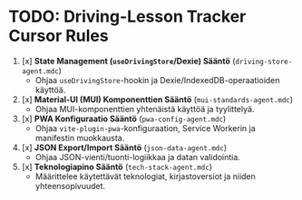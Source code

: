 # TODO: Driving-Lesson Tracker Cursor Rules

1.  [x] **State Management (`useDrivingStore`/Dexie) Sääntö** (`driving-store-agent.mdc`)
    *   Ohjaa `useDrivingStore`-hookin ja Dexie/IndexedDB-operaatioiden käyttöä.
2.  [x] **Material-UI (MUI) Komponenttien Sääntö** (`mui-standards-agent.mdc`)
    *   Ohjaa MUI-komponenttien yhtenäistä käyttöä ja tyylittelyä.
3.  [x] **PWA Konfiguraatio Sääntö** (`pwa-config-agent.mdc`)
    *   Ohjaa `vite-plugin-pwa`-konfiguraation, Service Workerin ja manifestin muokkausta.
4.  [x] **JSON Export/Import Sääntö** (`json-data-agent.mdc`)
    *   Ohjaa JSON-vienti/tuonti-logiikkaa ja datan validointia.
5.  [x] **Teknologiapino Sääntö** (`tech-stack-agent.mdc`)
    *   Määrittelee käytettävät teknologiat, kirjastoversiot ja niiden yhteensopivuudet. 